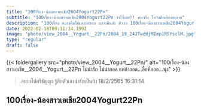 ```yaml
---
title: "100เรื่อง-น้องสาวเอเชีย2004Yogurt22Pn"
subtitle: "100เรื่อง-น้องสาวเอเชีย2004Yogurt22Pn จำไว้เลย!! คนจริง โอวัลตินต้องละลาย"
description: "100เรื่อง กลางคืนไม่เหงาหรอก กลางคืนอ่ะ หิววว 100เรื่อง-น้องสาวเอเชีย2004Yogurt22Pn 18/2/2565 16:31:14"
date: 2022-02-18T09:31:14.159Z
image: "photo/view_2004__Yogurt__22Pn/2004_19_242TwqHjMImp1R5YsclM.jpg"
type: "regular"
draft: false
---
```


{{< foldergallery src="photo/view_2004__Yogurt__22Pn/" alt="100เรื่อง-น้องสาวเอเชีย__2004__Yogurt__22Pn ไม่น่ารัก ไม่น่ากอด แต่ถ้าถอด…อื้อหือออ…พุง" >}}


> อยากไปศรีธัญญา รู้สึกตัวเองน่ารักเป็นบ้า 18/2/2565 16:31:14

## 100เรื่อง-น้องสาวเอเชีย2004Yogurt22Pn
